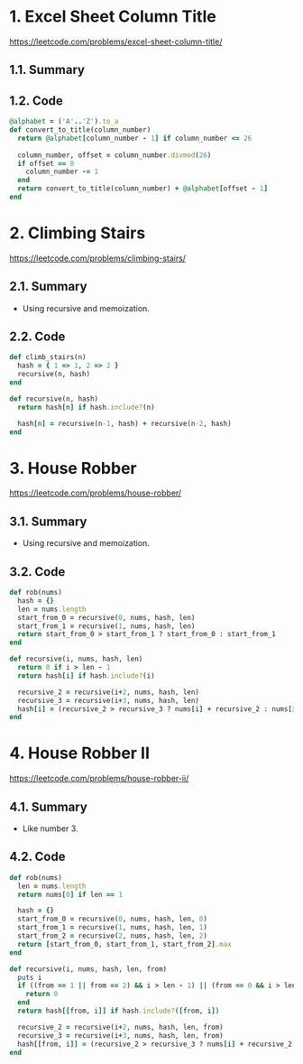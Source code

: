 # 1. Excel Sheet Column Title

https://leetcode.com/problems/excel-sheet-column-title/

## 1.1. Summary

## 1.2. Code

```rb
@alphabet = ('A'..'Z').to_a
def convert_to_title(column_number)
  return @alphabet[column_number - 1] if column_number <= 26
  
  column_number, offset = column_number.divmod(26)
  if offset == 0
    column_number -= 1
  end
  return convert_to_title(column_number) + @alphabet[offset - 1]
end
```

# 2. Climbing Stairs

https://leetcode.com/problems/climbing-stairs/

## 2.1. Summary

- Using recursive and memoization.

## 2.2. Code

```rb
def climb_stairs(n)
  hash = { 1 => 1, 2 => 2 }
  recursive(n, hash)
end

def recursive(n, hash)
  return hash[n] if hash.include?(n)

  hash[n] = recursive(n-1, hash) + recursive(n-2, hash)
end
```

# 3. House Robber

https://leetcode.com/problems/house-robber/

## 3.1. Summary

- Using recursive and memoization.

## 3.2. Code

```rb
def rob(nums)
  hash = {}
  len = nums.length
  start_from_0 = recursive(0, nums, hash, len)
  start_from_1 = recursive(1, nums, hash, len)
  return start_from_0 > start_from_1 ? start_from_0 : start_from_1
end

def recursive(i, nums, hash, len)
  return 0 if i > len - 1
  return hash[i] if hash.include?(i)

  recursive_2 = recursive(i+2, nums, hash, len)
  recursive_3 = recursive(i+3, nums, hash, len)
  hash[i] = (recursive_2 > recursive_3 ? nums[i] + recursive_2 : nums[i] + recursive_3)
end
```

# 4. House Robber II

https://leetcode.com/problems/house-robber-ii/

## 4.1. Summary

- Like number 3.

## 4.2. Code

```rb
def rob(nums)
  len = nums.length
  return nums[0] if len == 1

  hash = {}
  start_from_0 = recursive(0, nums, hash, len, 0)
  start_from_1 = recursive(1, nums, hash, len, 1)
  start_from_2 = recursive(2, nums, hash, len, 2)
  return [start_from_0, start_from_1, start_from_2].max
end

def recursive(i, nums, hash, len, from)
  puts i
  if ((from == 1 || from == 2) && i > len - 1) || (from == 0 && i > len - 2)
    return 0
  end
  return hash[[from, i]] if hash.include?([from, i])

  recursive_2 = recursive(i+2, nums, hash, len, from)
  recursive_3 = recursive(i+3, nums, hash, len, from)
  hash[[from, i]] = (recursive_2 > recursive_3 ? nums[i] + recursive_2 : nums[i] + recursive_3)
end
```
